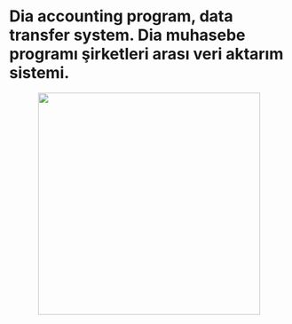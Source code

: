 Dia accounting program, data transfer system.
Dia muhasebe programı şirketleri arası veri aktarım sistemi.
=======
<p align="center"><img src="https://www.google.com/search?q=dia+logo&rlz=1C1SQJL_trTR850TR850&source=lnms&tbm=isch&sa=X&ved=2ahUKEwja5ZmH3YTrAhVy-yoKHcrGDCcQ_AUoAXoECA0QAw&biw=1366&bih=625#imgrc=etikJK3ZNUVHYM" width="400"></p>

